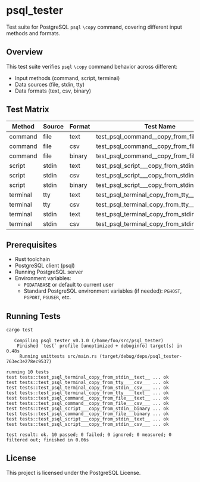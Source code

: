 # psql_tester

Test suite for PostgreSQL `psql` `\copy` command, covering different input methods and formats.

## Overview

This test suite verifies `psql` `\copy` command behavior across different:
- Input methods (command, script, terminal)
- Data sources (file, stdin, tty)
- Data formats (text, csv, binary)

## Test Matrix

| Method   | Source  | Format | Test Name                                    |
|----------|---------|--------|----------------------------------------------|
| command  | file    | text   | test_psql_command__copy_from_file___text__   |
| command  | file    | csv    | test_psql_command__copy_from_file___csv___   |
| command  | file    | binary | test_psql_command__copy_from_file___binary   |
| script   | stdin   | text   | test_psql_script___copy_from_stdin__text__   |
| script   | stdin   | csv    | test_psql_script___copy_from_stdin__csv___   |
| script   | stdin   | binary | test_psql_script___copy_from_stdin__binary   |
| terminal | tty     | text   | test_psql_terminal_copy_from_tty____text__   |
| terminal | tty     | csv    | test_psql_terminal_copy_from_tty____csv___   |
| terminal | stdin   | text   | test_psql_terminal_copy_from_stdin__text__   |
| terminal | stdin   | csv    | test_psql_terminal_copy_from_stdin__csv___   |

## Prerequisites

- Rust toolchain
- PostgreSQL client (psql)
- Running PostgreSQL server
- Environment variables:
  - `PGDATABASE` or default to current user
  - Standard PostgreSQL environment variables (if needed): `PGHOST`, `PGPORT`, `PGUSER`, etc.

## Running Tests

```sh
cargo test
```

```
   Compiling psql_tester v0.1.0 (/home/foo/src/psql_tester)
    Finished `test` profile [unoptimized + debuginfo] target(s) in 0.48s
     Running unittests src/main.rs (target/debug/deps/psql_tester-763ec3e278ec9537)

running 10 tests
test tests::test_psql_terminal_copy_from_stdin__text__ ... ok
test tests::test_psql_terminal_copy_from_tty____csv___ ... ok
test tests::test_psql_terminal_copy_from_stdin__csv___ ... ok
test tests::test_psql_terminal_copy_from_tty____text__ ... ok
test tests::test_psql_command__copy_from_file___text__ ... ok
test tests::test_psql_command__copy_from_file___csv___ ... ok
test tests::test_psql_script___copy_from_stdin__binary ... ok
test tests::test_psql_command__copy_from_file___binary ... ok
test tests::test_psql_script___copy_from_stdin__text__ ... ok
test tests::test_psql_script___copy_from_stdin__csv___ ... ok

test result: ok. 10 passed; 0 failed; 0 ignored; 0 measured; 0 filtered out; finished in 0.06s
```

## License

This project is licensed under the PostgreSQL License.
